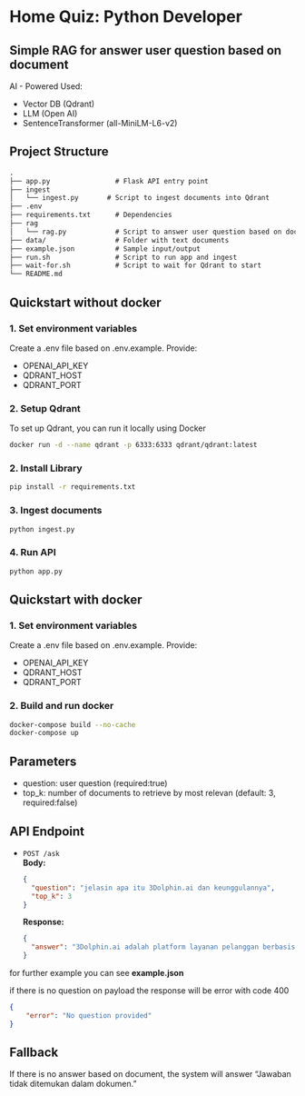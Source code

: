 # Home Quiz: Python Developer
## Simple RAG for answer user question based on document
AI - Powered Used:
- Vector DB (Qdrant)
- LLM (Open AI)
- SentenceTransformer (all-MiniLM-L6-v2)

## Project Structure
```markdown
.
├── app.py                # Flask API entry point
├── ingest
│   └── ingest.py       # Script to ingest documents into Qdrant
├── .env                  
├── requirements.txt      # Dependencies
├── rag
│   └── rag.py            # Script to answer user question based on document
├── data/                 # Folder with text documents
├── example.json          # Sample input/output
├── run.sh                # Script to run app and ingest
├── wait-for.sh           # Script to wait for Qdrant to start
└── README.md
```

## Quickstart without docker
### 1. Set environment variables
Create a .env file based on .env.example. Provide: 
- OPENAI_API_KEY
- QDRANT_HOST
- QDRANT_PORT

### 2. Setup Qdrant
To set up Qdrant, you can run it locally using Docker
```sh
docker run -d --name qdrant -p 6333:6333 qdrant/qdrant:latest
```

### 2. Install Library
```bash
pip install -r requirements.txt
```

### 3. Ingest documents
```bash
python ingest.py
```

### 4. Run API
```bash
python app.py
```

## Quickstart with docker
### 1. Set environment variables
Create a .env file based on .env.example. Provide: 
- OPENAI_API_KEY
- QDRANT_HOST
- QDRANT_PORT
### 2. Build and run docker
```bash
docker-compose build --no-cache
docker-compose up
```

## Parameters
- question: user question (required:true)
- top_k: number of documents to retrieve by most relevan (default: 3, required:false)

## API Endpoint
- `POST /ask`  
  **Body:**
  ```json
  {
    "question": "jelasin apa itu 3Dolphin.ai dan keunggulannya",
    "top_k": 3
  }
  ```
  
  **Response:**
  ```json
  {
    "answer": "3Dolphin.ai adalah platform layanan pelanggan berbasis AI yang memungkinkan bisnis terhubung dengan pelanggan mereka melalui berbagai saluran komunikasi dalam satu dashboard terintegrasi."
  }
  ```
for further example you can see **example.json**

if there is no question on payload the response will be error with code 400
```json
{
    "error": "No question provided"
}
```

## Fallback
If there is no answer based on document, the system will answer “Jawaban tidak ditemukan dalam dokumen.”